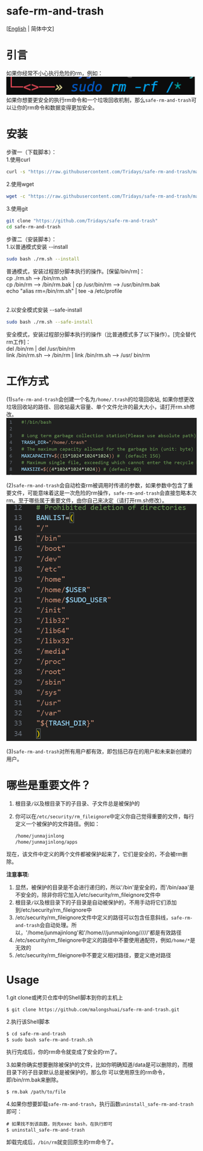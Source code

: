 # safe-rm-and-trash

[[English](https://github.com/malongshuai/safe-rm-and-trash/blob/master/README.md) | 简体中文]
# 引言
如果你经常不小心执行危险的rm，例如：<br />
![alt text](https://github.com/Tridays/safe-rm-and-trash/blob/main/01.png?raw=true)
<br />
如果你想要更安全的执行rm命令和一个垃圾回收机制，那么`safe-rm-and-trash`可以让你的rm命令和数据变得更加安全。

# 安装
步骤一（下载脚本）：<br />
1.使用curl
```bash
curl -s "https://raw.githubusercontent.com/Tridays/safe-rm-and-trash/main/rm.sh" -o ~/rm.sh
```
2.使用wget
```bash
wget -c "https://raw.githubusercontent.com/Tridays/safe-rm-and-trash/main/rm.sh"
```
3.使用git
```bash
git clone "https://github.com/Tridays/safe-rm-and-trash"
cd safe-rm-and-trash
```
步骤二（安装脚本）：<br />
1.以普通模式安装 --install
```bash
sudo bash ./rm.sh --install
```
普通模式，安装过程部分脚本执行的操作。[保留/bin/rm]： <br />
cp ./rm.sh --> /bin/rm.sh <br />
cp /bin/rm --> /bin/rm.bak | cp /usr/bin/rm --> /usr/bin/rm.bak<br />
echo "alias rm=/bin/rm.sh" | tee -a /etc/profile <br /><br />

2.以安全模式安装 --safe-install
```bash
sudo bash ./rm.sh --safe-install
```
安全模式，安装过程部分脚本执行的操作（比普通模式多了以下操作）。[完全替代rm工作]： <br />
del /bin/rm | del /usr/bin/rm <br />
link /bin/rm.sh --> /bin/rm | link /bin/rm.sh --> /usr/ bin/rm<br />


# 工作方式
(1)`safe-rm-and-trash`会创建一个名为`/home/.trash`的垃圾回收站, 如果你想更改垃圾回收站的路径、回收站最大容量、单个文件允许的最大大小，请打开rm.sh修改。
![alt text](https://github.com/Tridays/safe-rm-and-trash/blob/main/02.png?raw=true)

(2)`safe-rm-and-trash`会自动检查rm被调用时传递的参数，如果参数中包含了重要文件，可能意味着这是一次危险的rm操作，`safe-rm-and-trash`会直接忽略本次rm。至于哪些属于重要文件，由你自己来决定（请打开rm.sh修改）。
![alt text](https://github.com/Tridays/safe-rm-and-trash/blob/main/03.png?raw=true)

(3)`safe-rm-and-trash`对所有用户都有效，即包括已存在的用户和未来新创建的用户。



# 哪些是重要文件？

1. 根目录`/`以及根目录下的子目录、子文件总是被保护的
2. 你可以在`/etc/security/rm_fileignore`中定义你自己觉得重要的文件，每行定义一个被保护的文件路径。例如：

    ```
    /home/junmajinlong
    /home/junmajinlong/apps
    ```

现在，该文件中定义的两个文件都被保护起来了，它们是安全的，不会被rm删除。

**注意事项:**

1. 显然，被保护的目录是不会进行递归的，所以'/bin'是安全的，而'/bin/aaa'是不安全的，除非你将它加入/etc/security/rm_fileignore文件中
2. 根目录`/`以及根目录下的子目录是自动被保护的，不用手动将它们添加到/etc/security/rm_fileignore中
3. /etc/security/rm_fileignore文件中定义的路径可以包含任意斜线，`safe-rm-and-trash`会自动处理。所以，'/home/junmajinlong'和'/home///junmajinlong/////'都是有效路径
4. /etc/security/rm_fileignore中定义的路径中不要使用通配符，例如`/home/*`是无效的
5. /etc/security/rm_fileignore中不要定义相对路径，要定义绝对路径

# Usage

1.git clone或拷贝仓库中的Shell脚本到你的主机上

```
$ git clone https://github.com/malongshuai/safe-rm-and-trash.git
```

2.执行该Shell脚本

```
$ cd safe-rm-and-trash
$ sudo bash safe-rm-and-trash.sh
```

执行完成后，你的rm命令就变成了安全的rm了。

3.如果你确实想要删除被保护的文件，比如你明确知道/data是可以删除的，而根目录下的子目录默认总是被保护的，那么你 可以使用原生的rm命令，即/bin/rm.bak来删除。

```
$ rm.bak /path/to/file
```

4.如果你想要卸载`safe-rm-and-trash`，执行函数`uninstall_safe-rm-and-trash`即可：

```
# 如果找不到该函数，则先exec bash，在执行即可
$ uninstall_safe-rm-and-trash
```

卸载完成后，`/bin/rm`就变回原生的rm命令了。
